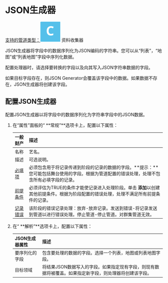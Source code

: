 # JSON生成器

[支持的管道类型：](https://streamsets.com/documentation/controlhub/latest/help/datacollector/UserGuide/Pipeline_Configuration/ProductIcons_Doc.html#concept_mjg_ly5_pgb)![img](imgs/icon-SDC-20200310181123968.png) 资料收集器

JSON生成器将字段中的数据序列化为JSON编码的字符串。您可以从“列表”，“地图”或“列表地图”字段中序列化数据。

配置处理器时，请选择要转换的字段以及向其写入JSON字符串数据的字段。

如果目标字段存在，则JSON Generator会覆盖该字段中的数据。如果数据不存在，JSON生成器将创建该字段。

## 配置JSON生成器



配置JSON生成器以将字段中的数据序列化为字符串字段中的JSON数据。

1. 在“属性”面板的“ **常规”**选项卡上，配置以下属性：

   | 一般财产                                                     | 描述                                                         |
   | :----------------------------------------------------------- | :----------------------------------------------------------- |
   | 名称                                                         | 艺名。                                                       |
   | 描述                                                         | 可选说明。                                                   |
   | [必填项](https://streamsets.com/documentation/controlhub/latest/help/datacollector/UserGuide/Pipeline_Design/DroppingUnwantedRecords.html#concept_dnj_bkm_vq) | 必须包含用于将记录传递到阶段的记录的数据的字段。**提示：**您可能包括舞台使用的字段。根据为管道配置的错误处理，处理不包含所有必填字段的记录。 |
   | [前提条件](https://streamsets.com/documentation/controlhub/latest/help/datacollector/UserGuide/Pipeline_Design/DroppingUnwantedRecords.html#concept_msl_yd4_fs) | 必须评估为TRUE的条件才能使记录进入处理阶段。单击 **添加**以创建其他前提条件。根据为阶段配置的错误处理，处理不满足所有前提条件的记录。 |
   | [记录错误](https://streamsets.com/documentation/controlhub/latest/help/datacollector/UserGuide/Pipeline_Design/ErrorHandling.html#concept_atr_j4y_5r) | 该阶段的错误记录处理：放弃-放弃记录。发送到错误-将记录发送到管道以进行错误处理。停止管道-停止管道。对群集管道无效。 |

2. 在“ **解析”**选项卡上，配置以下属性：

   | JSON生成器属性 | 描述                                                         |
   | :------------- | :----------------------------------------------------------- |
   | 要序列化的字段 | 包含要处理的数据的字段。选择一个列表，地图或列表地图字段。   |
   | 目标领域       | 将结果JSON数据写入的字段。如果指定现有字段，则现有数据将被覆盖。如果指定新字段，则处理器将创建该字段。 |
